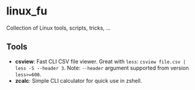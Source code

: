 # linux_fu
Collection of Linux tools, scripts, tricks, ...

## Tools

* **csview**: Fast CLI CSV file viewer. Great with `less`: `csview file.csv | less -S --header 3`. Note: `--header` argument supported from version `less>=600`.
* **zcalc**: Simple CLI calculator for quick use in zshell.
